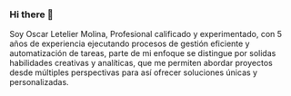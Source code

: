 ### Hi there 👋

Soy Oscar Letelier Molina, Profesional calificado y experimentado,
con 5 años de experiencia ejecutando procesos de gestión eficiente y
automatización de tareas, parte de mi enfoque se distingue por
solidas habilidades creativas y analíticas, que me permiten abordar
proyectos desde múltiples perspectivas para así ofrecer soluciones
únicas y personalizadas.
<!--
**OscarLetelier/OscarLetelier** is a ✨ _special_ ✨ repository because its `README.md` (this file) appears on your GitHub profile.

Here are some ideas to get you started:

- 🔭 I’m currently working on ...
- 🌱 I’m currently learning ...
- 👯 I’m looking to collaborate on ...
- 🤔 I’m looking for help with ...
- 💬 Ask me about ...
- 📫 How to reach me: ...
- 😄 Pronouns: ...
- ⚡ Fun fact: ...
-->
